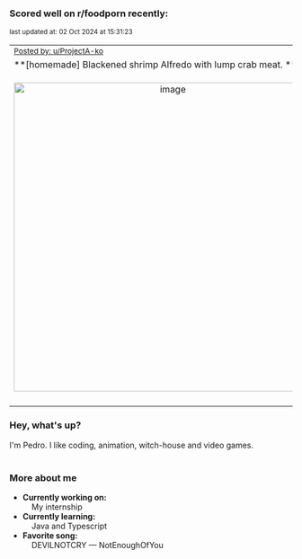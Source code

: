 ### Scored well on r/foodporn recently:

<p align="left"><sub>last updated at: 02 Oct 2024 at 15:31:23</sub></p>

|   |
| --- |
| <sub>[Posted by: u/ProjectA-ko][source]</sub> |
| **[homemade] Blackened shrimp Alfredo with lump crab meat. ** | 
|<p align="center"> <img alt="image" src="https://i.redd.it/eyk425ammsrd1.jpeg" width="550" /> </p>|
|   |

### Hey, what's up?

I'm Pedro. I like coding, animation, witch-house and video games.<br><br>

### More about me
- **Currently working on:**  
&nbsp;&nbsp;&nbsp;&nbsp;My internship
- **Currently learning:**  
&nbsp;&nbsp;&nbsp;&nbsp;Java and Typescript
- **Favorite song:**  
&nbsp;&nbsp;&nbsp;&nbsp;DEVILNOTCRY — NotEnoughOfYou<br><br>

  



  
  
  
[linkedin]: https://linkedin.com/in/pedro-h-r-gomes-8a487b14a/
[gmail]: mailto:pilique11@gmail.com
[source]: https://reddit.com/r/FoodPorn/comments/1fsbfaz/homemade_blackened_shrimp_alfredo_with_lump_crab/
[redditAPI]: https://www.reddit.com/dev/api/